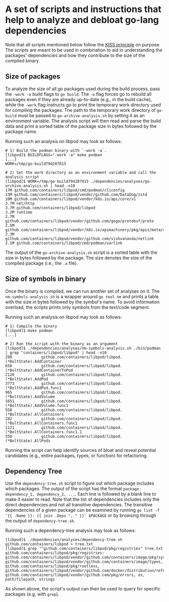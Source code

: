 # A set of scripts and instructions that help to analyze and debloat go-lang dependencies

Note that all scripts mentioned below follow the [KISS principle](https://en.wikipedia.org/wiki/KISS_principle) on purpose.
The scripts are meant to be used in combination to aid in understanding the packages' dependencies and how they contribute to the size of the compiled binary.

## Size of packages

To analyze the size of all go packages used during the build process, pass the `-work -a` build flags to `go build`.
The `-a` flag forces go to rebuild all packages even if they are already up-to-date (e.g., in the build cache), while the `-work` flag instructs go to print the temporary work directory used for compiling the packages.
The path to the temporary work directory of `go-build` must be passed to `go-archive-analysis.sh` by setting it as an environment variable.
The analysis script will then read and parse the build data and print a sorted table of the package size in bytes followed by the package name.

Running such an analysis on libpod may look as follows:

```
# 1) Build the podman binary with `-work -a`.
[libpod]$ BUILDFLAGS="-work -a" make podman
[...]
WORK=/tmp/go-build794287815

# 2) Set the work directory as an environment variable and call the analysis script
[libpod]$ WORK=/tmp/go-build794287815 ./dependencies/analyses/go-archive-analysis.sh | head -n10
17M github.com/containers/libpod/cmd/podman/cliconfig
13M github.com/containers/libpod/vendor/github.com/DataDog/zstd
10M github.com/containers/libpod/vendor/k8s.io/api/core/v1
3.7M net/http
3.7M github.com/containers/libpod/libpod
3.2M runtime
2.7M github.com/containers/libpod/vendor/github.com/gogo/protobuf/proto
2.5M github.com/containers/libpod/vendor/k8s.io/apimachinery/pkg/apis/meta/v1
2.3M github.com/containers/libpod/vendor/github.com/vishvananda/netlink
2.1M github.com/containers/libpod/cmd/podman/varlink
```

The output of the `go-archive-analysis.sh` script is a sorted table with the size in bytes followed by the package.
The size denotes the size of the compiled package (i.e., the `.a` file).


## Size of symbols in binary

Once the binary is compiled, we can run another set of analyses on it.
The `nm-symbols-analysis.sh` is a wrapper around `go tool nm` and prints a table with the size in bytes followed by the symbol's name.
To avoid information overload, the scripts prints only symbols from the text/code segment.

Running such an analysis on libpod may look as follows:

```
# 1) Compile the binary
[libpod]$ make podman
[...]

# 2) Run the script with the binary as an argument
[libpod]$ ./dependencies/analyses/nm-symbols-analysis.sh ./bin/podman | grep "containers/libpod/libpod" | head -n10
299             github.com/containers/libpod/libpod.(*BoltState).AddContainer
658             github.com/containers/libpod/libpod.(*BoltState).AddContainerToPod
2120            github.com/containers/libpod/libpod.(*BoltState).AddPod
3773            github.com/containers/libpod/libpod.(*BoltState).AddPod.func1
965             github.com/containers/libpod/libpod.(*BoltState).AddVolume
1651            github.com/containers/libpod/libpod.(*BoltState).AddVolume.func1
558             github.com/containers/libpod/libpod.(*BoltState).AllContainers
282             github.com/containers/libpod/libpod.(*BoltState).AllContainers.func1
1121            github.com/containers/libpod/libpod.(*BoltState).AllContainers.func1.1
558             github.com/containers/libpod/libpod.(*BoltState).AllPods
```

Running the script can help identify sources of bloat and reveal potential candidates (e.g., entire packages, types, or function) for refactoring.


## Dependency Tree

Use the `dependency-tree.sh` script to figure out which package includes which packages.
The output of the script has the format `package: dependency_1, dependency_2, ...`.
Each line is followed by a blank line to make it easier to read.
Note that the list of dependencies includes only the direct dependencies and not all transitive dependencies.
The transitive dependencies of a given package can be examined by running `go list -f '{{ .Name }}: {{ join .Deps ", " }}' $PACKAGE` or by browsing through the output of `dependency-tree.sh`.

Running such a dependency-tree analysis may look as follows:


```
[libpod]$ ./dependencies/analyses/dependency-tree.sh github.com/containers/libpod > tree.txt
[libpod]$ grep "^github.com/containers/libpod/pkg/registries" tree.txt
github.com/containers/libpod/pkg/registries: github.com/containers/libpod/vendor/github.com/containers/image/pkg/sysregistriesv2, github.com/containers/libpod/vendor/github.com/containers/image/types, github.com/containers/libpod/pkg/rootless, github.com/containers/libpod/vendor/github.com/docker/distribution/reference, github.com/containers/libpod/vendor/github.com/pkg/errors, os, path/filepath, strings
```

As shown above, the script's output can then be used to query for specific packages (e.g, with `grep`).
